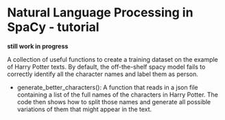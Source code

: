 # Natural Language Processing in SpaCy - tutorial

**still work in progress**

A collection of useful functions to create a training dataset on the example of Harry Potter texts.
By default, the off-the-shelf spacy model fails to correctly identify all the character names and label them as person.

- generate_better_characters():
A function that reads in a json file containing a list of the full names of the characters in Harry Potter.
The code then shows how to split those names and generate all possible variations of them that might appear in the text.
